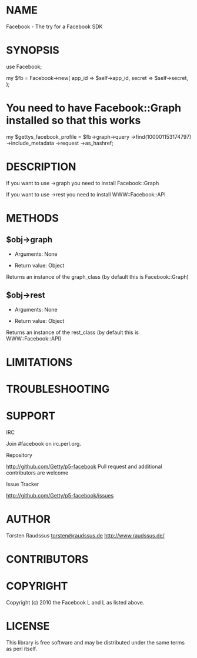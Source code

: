# NAME

Facebook - The try for a Facebook SDK

# SYNOPSIS

  use Facebook;

  my $fb = Facebook->new(
    app_id => $self->app_id,
    secret => $self->secret,
  );
  

  # You need to have Facebook::Graph installed so that this works
  my $gettys_facebook_profile = $fb->graph->query
    ->find(100001153174797)
    ->include_metadata
    ->request
    ->as_hashref;

# DESCRIPTION

If you want to use ->graph you need to install Facebook::Graph

If you want to use ->rest you need to install WWW::Facebook::API

# METHODS

## $obj->graph

- Arguments: None

- Return value: Object

Returns an instance of the graph_class (by default this is Facebook::Graph)

## $obj->rest

- Arguments: None

- Return value: Object

Returns an instance of the rest_class (by default this is WWW::Facebook::API)

# LIMITATIONS

# TROUBLESHOOTING

# SUPPORT

IRC

  Join #facebook on irc.perl.org.

Repository

  http://github.com/Getty/p5-facebook
  Pull request and additional contributors are welcome
 

Issue Tracker

  http://github.com/Getty/p5-facebook/issues

# AUTHOR

Torsten Raudssus <torsten@raudssus.de> http://www.raudssus.de/

# CONTRIBUTORS

# COPYRIGHT

Copyright (c) 2010 the Facebook L</AUTHOR> and L</CONTRIBUTORS> as
listed above.

# LICENSE

This library is free software and may be distributed under the same terms
as perl itself.